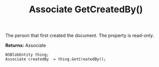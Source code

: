 ﻿---
uid: crmscript_ref_NSBlobEntity_GetCreatedBy
title: Associate GetCreatedBy()
intellisense: NSBlobEntity.GetCreatedBy
keywords: NSBlobEntity, GetCreatedBy
so.topic: reference
---

The person that first created the document. The property is read-only.

**Returns:** Associate


```crmscript
NSBlobEntity thing;
Associate createdBy  = thing.GetCreatedBy();
```


